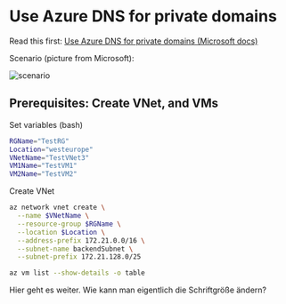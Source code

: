 # Use Azure DNS for private domains

Read this first: [Use Azure DNS for private domains (Microsoft docs)](https://docs.microsoft.com/en-us/azure/dns/private-dns-overview)

Scenario (picture from Microsoft):

![scenario](https://github.com/www42/az-100/blob/master/Private-DNS-Zone/scenario.png?raw=true)

## Prerequisites: Create VNet, and VMs

Set variables (bash)

```bash
RGName="TestRG"
Location="westeurope"
VNetName="TestVNet3"
VM1Name="TestVM1"
VM2Name="TestVM2"
```

Create VNet

```bash
az network vnet create \
  --name $VNetName \
  --resource-group $RGName \
  --location $Location \
  --address-prefix 172.21.0.0/16 \
  --subnet-name backendSubnet \
  --subnet-prefix 172.21.128.0/25
```

```bash
az vm list --show-details -o table
```

Hier geht es weiter. Wie kann man eigentlich die Schriftgröße ändern?